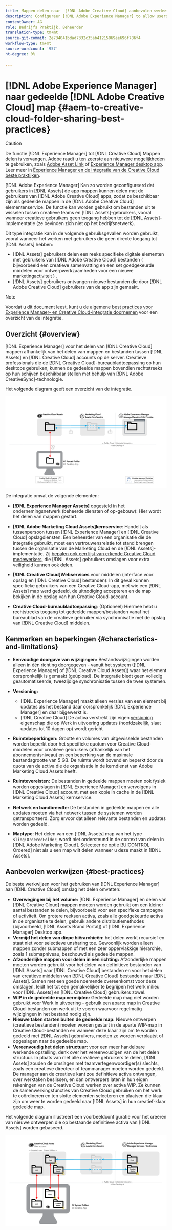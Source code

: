```yaml
---
title: Mappen delen naar  [!DNL Adobe Creative Cloud] aanbevolen werkwijzen
description: Configureer [!DNL Adobe Experience Manager] to allow users in [!DNL Experience Manager Assets] om mappen uit te wisselen met gebruikers van Adobe Creative Cloud (CC).
contentOwner: AG
role: Bedrijfs Praktijk, Beheerder
translation-type: tm+mt
source-git-commit: 2e734041bdad7332c35ab41215069ee696f786f4
workflow-type: tm+mt
source-wordcount: '957'
ht-degree: 0%

---
```



# [!DNL Adobe Experience Manager] naar gedeelde  [!DNL Adobe Creative Cloud] map  {#aem-to-creative-cloud-folder-sharing-best-practices}

>[!CAUTION]
>
>De functie [!DNL Experience Manager] tot [!DNL Creative Cloud] Mappen delen is vervangen. Adobe raadt u ten zeerste aan nieuwere mogelijkheden te gebruiken, zoals [Adobe Asset Link](https://helpx.adobe.com/enterprise/admin-guide.html/enterprise/using/adobe-asset-link.ug.html) of [Experience Manager desktop app](https://experienceleague.adobe.com/docs/experience-manager-desktop-app/using/using.html). Leer meer in [Experience Manager en de integratie van de Creative Cloud beste praktijken](/help/assets/aem-cc-integration-best-practices.md).

[!DNL Adobe Experience Manager] Kan zo worden geconfigureerd dat gebruikers in  [!DNL Assets] de app mappen kunnen delen met de gebruikers van  [!DNL Adobe Creative Cloud] apps, zodat ze beschikbaar zijn als gedeelde mappen in de  [!DNL Adobe Creative Cloud] elementenservice. De functie kan worden gebruikt om bestanden uit te wisselen tussen creatieve teams en [!DNL Assets]-gebruikers, vooral wanneer creatieve gebruikers geen toegang hebben tot de [!DNL Assets]-implementatie (ze bevinden zich niet op het bedrijfsnetwerk).

Dit type integratie kan in de volgende gebruiksgevallen worden gebruikt, vooral wanneer het werken met gebruikers die geen directe toegang tot [!DNL Assets] hebben:

* [!DNL Assets] gebruikers delen een reeks specifieke digitale elementen met gebruikers van  [!DNL Adobe Creative Cloud] bestanden ( bijvoorbeeld een creatieve samenvatting en een set goedgekeurde middelen voor ontwerpwerkzaamheden voor een nieuwe marketingactiviteit ) .
* [!DNL Assets] gebruikers ontvangen nieuwe bestanden die door  [!DNL Adobe Creative Cloud] gebruikers van de app zijn gemaakt.

>[!NOTE]
>
>Voordat u dit document leest, kunt u de algemene [best practices voor Experience Manager- en Creative Cloud-integratie doornemen](/help/assets/aem-cc-integration-best-practices.md) voor een overzicht van de integratie.

## Overzicht {#overview}

[!DNL Experience Manager] voor het delen van  [!DNL Creative Cloud] mappen afhankelijk van het delen van mappen en bestanden tussen  [!DNL Assets] en  [!DNL Creative Cloud] accounts op de server. Creatieve professionals die de [!DNL Creative Cloud]-bureaubladtoepassing op hun desktops gebruiken, kunnen de gedeelde mappen bovendien rechtstreeks op hun schijven beschikbaar stellen met behulp van [!DNL Adobe CreativeSync]-technologie.

Het volgende diagram geeft een overzicht van de integratie.

![chlimage_1-179](assets/chlimage_1-406.png)

De integratie omvat de volgende elementen:

* **[!DNL Experience Manager Assets]** opgesteld in het ondernemingsnetwerk (beheerde diensten of op-gebouw): Hier wordt het delen van mappen gestart.
* **[!DNL Adobe Marketing Cloud Assets]kernservice**: Handelt als tussenpersoon tussen  [!DNL Experience Manager] en  [!DNL Creative Cloud] opslagdiensten. Een beheerder van een organisatie die de integratie gebruikt, moet een vertrouwensrelatie tot stand brengen tussen de organisatie van de Marketing Cloud en de [!DNL Assets]-implementatie. Zij [bepalen ook een lijst van erkende Creative Cloud medewerkers](https://experienceleague.adobe.com/docs/core-services/interface/assets/t-admin-add-cc-user.html), die [!DNL Assets] gebruikers omslagen voor extra veiligheid kunnen ook delen.

* **[!DNL Creative Cloud]Webservices**  voor middelen (interface voor opslag en  [!DNL Creative Cloud] bestanden): In dit geval kunnen specifieke gebruikers van een Creative Cloud-app, met wie een  [!DNL Assets] map werd gedeeld, de uitnodiging accepteren en de map bekijken in de opslag van hun Creative Cloud-account.
* **Creative Cloud-bureaubladtoepassing**: (Optioneel) Hiermee hebt u rechtstreeks toegang tot gedeelde mappen/bestanden vanaf het bureaublad van de creatieve gebruiker via synchronisatie met de opslag van  [!DNL Creative Cloud] middelen.

## Kenmerken en beperkingen {#characteristics-and-limitations}

* **Eenvoudige doorgave van wijzigingen:** Bestandswijzigingen worden alleen in één richting doorgegeven - vanuit het systeem ([!DNL Experience Manager] of  [!DNL Creative Cloud Assets]) waar het element oorspronkelijk is gemaakt (geüpload). De integratie biedt geen volledig geautomatiseerde, tweezijdige synchronisatie tussen de twee systemen.
* **Versioning:**

   * [!DNL Experience Manager] maakt alleen versies van een element bij updates als het bestand daar oorspronkelijk  [!DNL Experience Manager] en daar bijgewerkt is.
   * [!DNL Creative Cloud] De activa verstrekt zijn eigen  [versioning ](https://helpx.adobe.com/creative-cloud/help/versioning-faq.html) eigenschap die op Werk in uitvoering updates (hoofdzakelijk, slaat updates tot 10 dagen op) wordt gericht

* **Ruimtebeperkingen:** Grootte en volumes van uitgewisselde bestanden worden beperkt door het specifieke quotum voor  [ ](https://helpx.adobe.com/creative-cloud/kb/file-storage-quota.html) Creative Cloud-middelen voor creatieve gebruikers (afhankelijk van het abonnementsniveau) en een beperking van de maximale bestandsgrootte van 5 GB. De ruimte wordt bovendien beperkt door de quota van de activa die de organisatie in de kerndienst van Adobe Marketing Cloud Assets heeft.

* **Ruimtevereisten:** De bestanden in gedeelde mappen moeten ook fysiek worden opgeslagen in  [!DNL Experience Manager] en vervolgens in  [!DNL Creative Cloud] account, met een kopie in cache in de  [!DNL Marketing Cloud Assets] kernservice.
* **Netwerk en bandbreedte:** De bestanden in gedeelde mappen en alle updates moeten via het netwerk tussen de systemen worden getransporteerd. Zorg ervoor dat alleen relevante bestanden en updates worden gedeeld.
* **Maptype**: Het delen van een  [!DNL Assets] map van het type  `sling:OrderedFolder`, wordt niet ondersteund in de context van delen in  [!DNL Adobe Marketing Cloud]. Selecteer de optie [!UICONTROL Ordered] niet als u een map wilt delen wanneer u deze maakt in [!DNL Assets].

## Aanbevolen werkwijzen {#best-practices}

De beste werkwijzen voor het gebruiken van [!DNL Experience Manager] aan [!DNL Creative Cloud] omslag het delen omvatten:

* **Overwegingen bij het volume:** [!DNL Experience Manager] en delen van  [!DNL Creative Cloud] mappen moeten worden gebruikt om een kleiner aantal bestanden te delen, bijvoorbeeld voor een specifieke campagne of activiteit. Om grotere reeksen activa, zoals alle goedgekeurde activa in de organisatie te delen, gebruik andere distributiemethodes (bijvoorbeeld, [!DNL Assets Brand Portal]) of [!DNL Experience Manager] Desktop app.
* **Vermijd het delen van diepe hiërarchieën:** het delen werkt recursief en staat niet voor selectieve unsharing toe. Gewoonlijk worden alleen mappen zonder submappen of met een zeer oppervlakkige hiërarchie, zoals 1 submapniveau, beschouwd als gedeelde mappen.
* **Afzonderlijke mappen voor delen in één richting:** Afzonderlijke mappen moeten worden gebruikt voor het delen van definitieve bestanden van  [!DNL Assets] naar  [!DNL Creative Cloud] bestanden en voor het delen van creatieve middelen van  [!DNL Creative Cloud] bestanden naar  [!DNL Assets]. Samen met een goede noemende overeenkomst voor deze omslagen, leidt het tot een gemakkelijker te begrijpen het werk milieu voor [!DNL Assets] en [!DNL Creative Cloud] gebruikers zowel.
* **WIP in de gedeelde map vermijden:** Gedeelde map mag niet worden gebruikt voor Werk in uitvoering - gebruik een aparte map in Creative Cloud-bestanden om werk uit te voeren waarvoor regelmatig wijzigingen in het bestand nodig zijn.
* **Nieuwe taken starten buiten de gedeelde map:** Nieuwe ontwerpen (creatieve bestanden) moeten worden gestart in de aparte WIP-map in Creative Cloud-bestanden en wanneer deze klaar zijn om te worden gedeeld met  [!DNL Assets] gebruikers, moeten ze worden verplaatst of opgeslagen naar de gedeelde map.
* **Vereenvoudig het delen structuur:** voor een meer handelbare werkende opstelling, denk over het vereenvoudigen van de het delen structuur. In plaats van met alle creatieve gebruikers te delen, [!DNL Assets] zouden de omslagen met teamvertegenwoordiger(s) slechts, zoals een creatieve directeur of teammanager moeten worden gedeeld. De manager aan de creatieve kant zou definitieve activa ontvangen, over werktaken beslissen, en dan ontwerpers laten in hun eigen rekeningen van de Creative Cloud werken over activa WIP. Ze kunnen de samenwerkingsfuncties van Creative Cloud gebruiken om het werk te coördineren en ten slotte elementen selecteren en plaatsen die klaar zijn om weer te worden gedeeld naar [!DNL Assets] in hun creatief-klaar gedeelde map.

Het volgende diagram illustreert een voorbeeldconfiguratie voor het creëren van nieuwe ontwerpen die op bestaande definitieve activa van [!DNL Assets] worden gebaseerd.

![chlimage_1-180](assets/chlimage_1-407.png)
